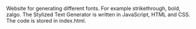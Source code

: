 Website for generating different fonts. For example strikethrough, bold, zalgo. The Stylized Text Generator is written in JavaScript, HTML and CSS. The code is stored in index.html.
